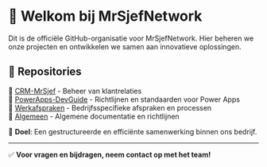 # 👋 Welkom bij MrSjefNetwork

Dit is de officiële GitHub-organisatie voor MrSjefNetwork. Hier beheren we onze projecten en ontwikkelen we samen aan innovatieve oplossingen.

## 📂 Repositories

🔹 [CRM-MrSjef](https://github.com/MrSjefNetwork/CRM-MrSjef) - Beheer van klantrelaties  
🔹 [PowerApps-DevGuide](https://github.com/MrSjefNetwork/PowerApps-DevGuide) - Richtlijnen en standaarden voor Power Apps  
🔹 [Werkafspraken](https://github.com/MrSjefNetwork/Werkafspraken) - Bedrijfsspecifieke afspraken en processen  
🔹 [Algemeen](https://github.com/MrSjefNetwork/Algemeen) - Algemene documentatie en richtlijnen  

🎯 **Doel**: Een gestructureerde en efficiënte samenwerking binnen ons bedrijf.

---
✅ **Voor vragen en bijdragen, neem contact op met het team!**
